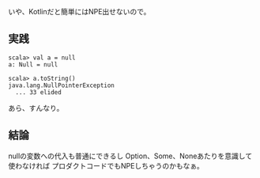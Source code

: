 いや、Kotlinだと簡単にはNPE出せないので。


## 実践

    scala> val a = null
    a: Null = null

    scala> a.toString()
    java.lang.NullPointerException
      ... 33 elided
      
      


あら、すんなり。


## 結論

nullの変数への代入も普通にできるし
Option、Some、Noneあたりを意識して使わなければ
プロダクトコードでもNPEしちゃうのかもなぁ。
